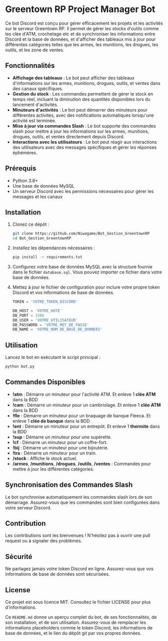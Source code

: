 # Greentown RP Project Manager Bot

Ce bot Discord est conçu pour gérer efficacement les projets et les activités sur le serveur Greentown RP. Il permet de gérer les stocks d'outils comme les clée d'ATM, crochetage etc et de synchroniser les informations entre Discord et la base de données, et d'afficher des tableaux mis à jour pour différentes catégories telles que les armes, les munitions, les drogues, les outils, et les zone de ventes.

## Fonctionnalités

- **Affichage des tableaux** : Le bot peut afficher des tableaux d'informations sur les armes, munitions, drogues, outils, et ventes dans des canaux spécifiques.
- **Gestion du stock** : Les commandes permettent de gérer le stock en temps réel, incluant la diminution des quantités disponibles lors du lancement d'activités.
- **Minuteurs d'activités** : Le bot peut démarrer des minuteurs pour différentes activités, avec des notifications automatiques lorsqu'une activité est terminée.
- **Mise à jour via commandes Slash** : Le bot supporte des commandes slash pour mettre à jour les informations sur les armes, munitions, drogues, outils, et ventes directement depuis Discord.
- **Interactions avec les utilisateurs** : Le bot peut réagir aux interactions des utilisateurs avec des messages spécifiques et gérer les réponses éphémères.

## Prérequis

- Python 3.8+
- Une base de données MySQL
- Un serveur Discord avec les permissions nécessaires pour gérer les messages et les canaux

## Installation

1. Clonez ce dépôt :
    ```bash
    git clone https://github.com/Niwagame/Bot_Gestion_GreentownRP
    cd Bot_Gestion_GreentownRP
    ```

2. Installez les dépendances nécessaires :
    ```bash
    pip install -r requirements.txt
    ```

3. Configurez votre base de données MySQL avec la structure fournie dans le fichier `database.sql`. Vous pouvez importer ce fichier dans votre base de données.

4. Mettez à jour le fichier de configuration pour inclure votre propre token Discord et vos informations de base de données.

    ```python
    TOKEN = 'VOTRE_TOKEN_DISCORD'

    DB_HOST = 'VOTRE_HOTE'
    DB_PORT = 3306
    DB_USER = 'VOTRE_UTILISATEUR'
    DB_PASSWORD = 'VOTRE_MOT_DE_PASSE'
    DB_NAME = 'VOTRE_NOM_DE_BASE_DE_DONNEES'
    ```

## Utilisation

Lancez le bot en exécutant le script principal :

```bash
python bot.py
```

## Commandes Disponibles

- **!atm** : Démarre un minuteur pour l'activité ATM. Et enleve 1 **clée ATM** dans la BDD
- **!cam** : Démarre un minuteur pour un cambriolage. Et enleve 1 **clée ATM** dans la BDD
- **!fle** : Démarre un minuteur pour un braquage de banque Fleeca. Et enleve 1 **clée de banque** dans la BDD
- **!ent** : Démarre un minuteur pour un entrepôt. Et enleve 1 **thermite** dans la BDD
- **!sup** : Démarre un minuteur pour une supérette.
- **!cf** : Démarre un minuteur pour un coffre-fort.
- **!bij** : Démarre un minuteur pour une bijouterie.
- **!tra** : Démarre un minuteur pour un train.
- **/stock** : Affiche le stock actuel.
- **/armes**, **/munitions**, **/drogues**, **/outils**, **/ventes** : Commandes pour mettre à jour les différentes catégories.

## Synchronisation des Commandes Slash

Le bot synchronise automatiquement les commandes slash lors de son démarrage. Assurez-vous que les commandes sont bien configurées dans votre serveur Discord.

## Contribution

Les contributions sont les bienvenues ! N'hésitez pas à ouvrir une pull request ou à signaler des problèmes.

## Sécurité

Ne partagez jamais votre token Discord en ligne. Assurez-vous que vos informations de base de données sont sécurisées.

## License

Ce projet est sous licence MIT. Consultez le fichier LICENSE pour plus d'informations.


Ce `README.md` donne un aperçu complet du bot, de ses fonctionnalités, de son installation, et de son utilisation. Assurez-vous de remplacer les informations placeholders comme le token Discord, les informations de base de données, et le lien du dépôt git par vos propres données.
